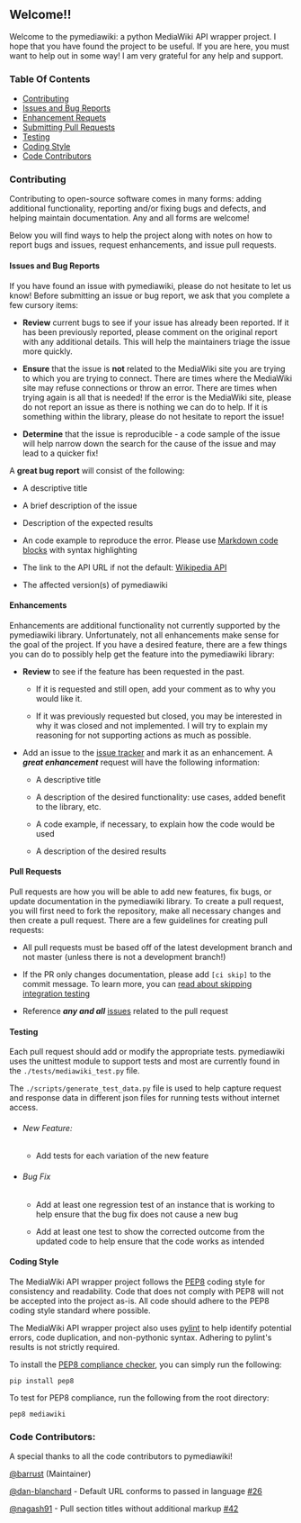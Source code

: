 
## Welcome!!

Welcome to the pymediawiki: a python MediaWiki API wrapper project. I hope that
you have found the project to be useful. If you are here, you must want to help
out in some way! I am very grateful for any help and support.

### Table Of Contents
* [Contributing](#contributing)
* [Issues and Bug Reports](#issues-and-bug-reports)
* [Enhancement Requets](#enhancements)
* [Submitting Pull Requests](#pull-requests)
* [Testing](#testing)
* [Coding Style](#coding-style)
* [Code Contributors](#code-contributors)

### Contributing

Contributing to open-source software comes in many forms: adding additional
functionality, reporting and/or fixing bugs and defects, and helping maintain
documentation. Any and all forms are welcome!

Below you will find ways to help the project along with notes on how to report
bugs and issues, request enhancements, and issue pull requests.

#### Issues and Bug Reports

If you have found an issue with pymediawiki, please do not hesitate to let us
know! Before submitting an issue or bug report, we ask that you complete a few
cursory items:

* **Review** current bugs to see if your issue has already been reported. If it
has been previously reported, please comment on the original report with any
additional details. This will help the maintainers triage the issue more
quickly.

* **Ensure** that the issue is **not** related to the MediaWiki site you are
trying to which you are trying to connect. There are times where the MediaWiki
site may refuse connections or throw an error. There are times when trying
again is all that is needed! If the error is the MediaWiki site, please do not
report an issue as there is nothing we can do to help. If it is something
within the library, please do not hesitate to report the issue!

* **Determine** that the issue is reproducible - a code sample of the issue
will help narrow down the search for the cause of the issue and may lead to a
quicker fix!

A **great bug report** will consist of the following:

* A descriptive title

* A brief description of the issue

* Description of the expected results

* An code example to reproduce the error. Please use
[Markdown code blocks](https://help.github.com/articles/creating-and-highlighting-code-blocks/)
with syntax highlighting

* The link to the API URL if not the default:
[Wikipedia API](http://en.wikipedia.org/w/api.php)

* The affected version(s) of pymediawiki

#### Enhancements

Enhancements are additional functionality not currently supported by the
pymediawiki library. Unfortunately, not all enhancements make sense for the
goal of the project. If you have a desired feature, there are a few things you
can do to possibly help get the feature into the pymediawiki library:

* **Review** to see if the feature has been requested in the past.

    * If it is requested and still open, add your comment as to why you would
    like it.

    * If it was previously requested but closed, you may be interested in why
    it was closed and not implemented. I will try to explain my reasoning for
    not supporting actions as much as possible.

* Add an issue to the
[issue tracker](https://github.com/barrust/mediawiki/issues) and mark it as an
enhancement. A ***great enhancement*** request will have the following
information:

    * A descriptive title

    * A description of the desired functionality: use cases, added benefit to
    the library, etc.

    * A code example, if necessary, to explain how the code would be used

    * A description of the desired results

#### Pull Requests

Pull requests are how you will be able to add new features, fix bugs, or update
documentation in the pymediawiki library. To create a pull request, you will
first need to fork the repository, make all necessary changes and then create
a pull request. There are a few guidelines for creating pull requests:

* All pull requests must be based off of the latest development branch and not
master (unless there is not a development branch!)

* If the PR only changes documentation, please add `[ci skip]` to the commit
message. To learn more, you can [read about skipping integration testing](https://docs.travis-ci.com/user/customizing-the-build#Skipping-a-build)

* Reference ***any and all*** [issues](https://github.com/barrust/mediawiki/issues)
related to the pull request

#### Testing

Each pull request should add or modify the appropriate tests. pymediawiki uses
the unittest module to support tests and most are currently found in the
`./tests/mediawiki_test.py` file.

The `./scripts/generate_test_data.py` file is used to help capture request and
response data in different json files for running tests without internet
access.

* ###### New Feature:
    * Add tests for each variation of the new feature

* ###### Bug Fix
    * Add at least one regression test of an instance that is working to help
    ensure that the bug fix does not cause a new bug

    * Add at least one test to show the corrected outcome from the updated code
    to help ensure that the code works as intended

#### Coding Style

The MediaWiki API wrapper project follows the
[PEP8](https://www.python.org/dev/peps/pep-0008/) coding style for consistency
and readability. Code that does not comply with PEP8 will not be accepted into
the project as-is. All code should adhere to the PEP8 coding style standard
where possible.

The MediaWiki API wrapper project also uses [pylint](https://www.pylint.org/)
to help identify potential errors, code duplication, and non-pythonic syntax.
Adhering to pylint's results is not strictly required.

To install the [PEP8 compliance checker](https://pypi.python.org/pypi/pep8),
you can simply run the following:

```
pip install pep8
```

To test for PEP8 compliance, run the following from the root directory:

```
pep8 mediawiki
```

### Code Contributors:

A special thanks to all the code contributors to pymediawiki!

[@barrust](https://github.com/barrust) (Maintainer)

[@dan-blanchard](https://github.com/dan-blanchard) - Default URL conforms to passed in language [#26](https://github.com/barrust/mediawiki/pull/26)

[@nagash91](https://github.com/nagash91) - Pull section titles without additional markup [#42](https://github.com/barrust/mediawiki/issues/42)

